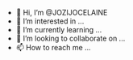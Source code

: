 - 👋 Hi, I’m @JOZIJOCELAINE
- 👀 I’m interested in ...
- 🌱 I’m currently learning ...
- 💞️ I’m looking to collaborate on ...
- 📫 How to reach me ...

<!---
JOZIJOCELAINE/JOZIJOCELAINE is a ✨ special ✨ repository because its `README.md` (this file) appears on your GitHub profile.
You can click the Preview link to take a look at your changes.
--->

